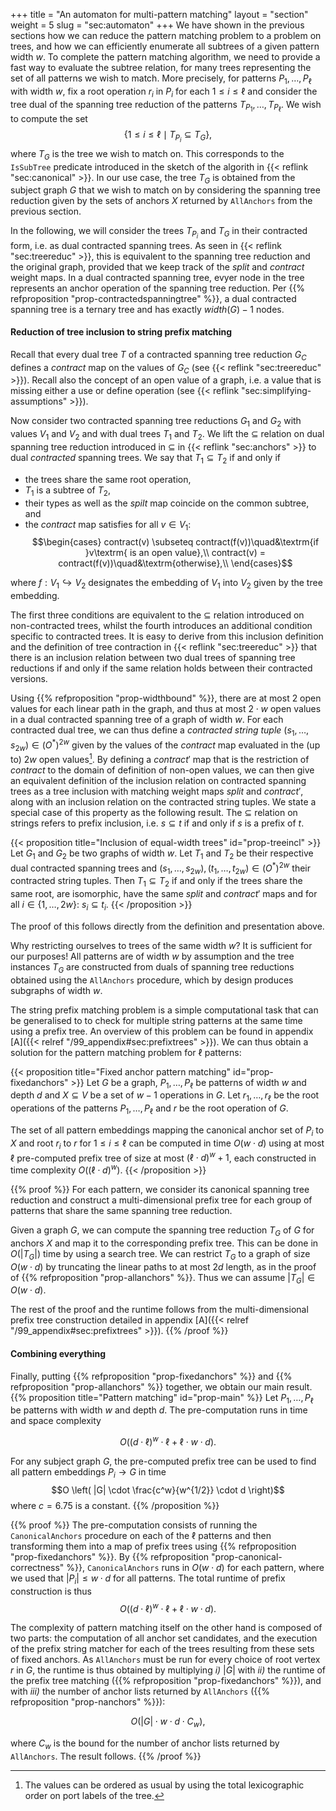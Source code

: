 +++
title = "An automaton for multi-pattern matching"
layout = "section"
weight = 5
slug = "sec:automaton"
+++
We have shown in the previous sections how we can reduce the pattern matching problem to
a problem on trees, and how we can efficiently enumerate all subtrees of a given pattern width $w$.
To complete the pattern matching algorithm, we need to provide a fast way to evaluate the
subtree relation, for many trees representing the set of all patterns we wish to match.
More precisely, for patterns $P_1, \dots, P_\ell$ with width $w$, fix a root operation $r_i$ in $P_i$ for each $1 \leqslant i \leqslant \ell$
and consider the tree dual of the spanning tree reduction of the patterns $T_{P_1}, \dots, T_{P_\ell}$.
We wish to compute the set
$$\{1 \leqslant i \leqslant \ell \mid T_{P_i} \subseteq T_G\},$$
where $T_G$ is the tree we wish to match on.
This corresponds to the `IsSubTree` predicate introduced in the sketch of the algorith in {{< reflink "sec:canonical" >}}.
In our use case, the tree $T_G$ is obtained from the subject graph $G$ that
we wish to match on by considering the spanning tree reduction given by the sets
of anchors $X$ returned by `AllAnchors` from the previous section.

In the following, we will consider the trees $T_{P_i}$ and $T_G$ in their contracted form,
i.e. as dual contracted spanning trees.
As seen in {{< reflink "sec:treereduc" >}}, this is equivalent to the spanning tree reduction
and the original graph, provided that we keep track of the $split$ and $contract$ weight maps.
In a dual contracted spanning tree,
evyer node in the tree represents an anchor operation of the spanning tree reduction.
Per {{% refproposition "prop-contractedspanningtree" %}}, a dual contracted spanning tree is a ternary tree and has
exactly $width(G) - 1$ nodes.

#### Reduction of tree inclusion to string prefix matching
Recall that every dual tree $T$ of a contracted spanning tree reduction $G_C$ defines a $contract$ map on the values of
$G_C$ (see {{< reflink "sec:treereduc" >}}).
Recall also the concept of an open value of a graph, i.e. a value that is missing either a use or define operation
(see {{< reflink "sec:simplifying-assumptions" >}}).

Now consider two contracted spanning tree reductions $G_1$ and $G_2$ with values $V_1$ and $V_2$
and with dual trees $T_1$ and $T_2$.
We lift the $\subseteq$ relation on dual spanning tree reduction introduced in $\subseteq$ in {{< reflink "sec:anchors" >}}
to dual _contracted_ spanning trees.
We say that $T_1 \subseteq T_2$ if and only if
- the trees share the same root operation,
- $T_1$ is a subtree of $T_2$,
- their types as well as the $spilt$ map coincide on the common subtree, and
- the $contract$ map satisfies for all $v \in V_1$: 
$$\begin{cases}
contract(v) \subseteq contract(f(v))\quad&\textrm{if }v\textrm{ is an open value},\\
contract(v) = contract(f(v))\quad&\textrm{otherwise},\\
\end{cases}$$

where $f: V_1 \hookrightarrow V_2$ designates the embedding of $V_1$ into $V_2$ given by the tree embedding.

The first three conditions are equivalent to the $\subseteq$ relation introduced on non-contracted trees, whilst the
fourth introduces an additional condition specific to contracted trees.
It is easy to derive from this inclusion definition and the definition of tree contraction in {{< reflink "sec:treereduc" >}} that
there is an inclusion relation between two dual trees of spanning tree reductions
if and only if the same relation holds between their contracted versions.

Using {{% refproposition "prop-widthbound" %}}, there are at most 2 open values for each linear path in the graph,
and thus at most $2 \cdot w$ open values in a dual contracted spanning tree of a graph of width $w$.
For each contracted dual tree, we can thus define a _contracted string tuple_ $(s_1, \dots, s_{2w}) \in (O^\ast)^{2w}$
given by the values of the $contract$ map evaluated in the (up to) $2w$ open values[^noprobtotalorder].
By defining a $contract'$ map that is the restriction of $contract$ to the domain of definition of non-open values,
we can then give an equivalent definition of the inclusion relation on contracted spanning trees
as a tree inclusion with matching weight maps $split$ and $contract'$, along with an inclusion relation on the contracted string tuples.
We state a special case of this property as the following result.
The $\subseteq$ relation on strings refers to prefix inclusion, i.e. $s \subseteq t$ if and only if $s$ is a prefix of $t$.
[^noprobtotalorder]: The values can be ordered as usual by using the total lexicographic order on port labels of the tree.

{{< proposition title="Inclusion of equal-width trees" id="prop-treeincl" >}}
Let $G_1$ and $G_2$ be two graphs of width $w$. Let $T_1$ and $T_2$ be their respective
dual contracted spanning trees and $(s_1, \dots, s_{2w}), (t_1, \dots, t_{2w}) \in (O^\ast)^{2w}$
their contracted string tuples.
Then $T_1 \subseteq T_2$ if and only if the trees share the same root, are isomorphic, have the same $split$ and $contract'$ maps
and for all $i \in \{1, \dots, 2w\}$: $s_i \subseteq t_i$.
{{< /proposition >}}

The proof of this follows directly from the definition and presentation above.

Why restricting ourselves to trees of the same width $w$?
It is sufficient for our purposes! All patterns are of width $w$ by assumption and the tree instances $T_G$ are
constructed from duals of spanning tree reductions obtained using the `AllAnchors` procedure,
which by design produces subgraphs of width $w$.

The string prefix matching problem is a simple computational task that can be generalised
to to check for multiple string patterns at the same time using a prefix tree.
An overview of this problem can be found in appendix [A]({{< relref "/99_appendix#sec:prefixtrees" >}}).
We can thus obtain a solution for the pattern matching problem for $\ell$ patterns:

{{< proposition title="Fixed anchor pattern matching" id="prop-fixedanchors" >}}
Let $G$ be a graph, $P_1, \dots, P_\ell$ be patterns of width $w$ and depth $d$
and $X \subseteq V$ be a set of $w - 1$ operations in $G$.
Let $r_1,\dots, r_\ell$ be the root operations of the patterns $P_1, \dots, P_\ell$
and $r$ be the root operation of $G$.

The set of all pattern embeddings mapping the canonical anchor set of $P_i$ to $X$
and root $r_i$ to $r$ for $1 \leq i \leq \ell$
can be computed in time $O(w\cdot d)$ using at most $\ell$ pre-computed prefix tree of size
at most $(\ell \cdot d)^w + 1$,
each constructed in time complexity $O((\ell \cdot d)^w)$.
{{< /proposition >}}

{{% proof %}}
For each pattern, we consider its canonical spanning tree reduction and construct
a multi-dimensional prefix tree for each group of patterns that share the same spanning tree reduction.

Given a graph $G$, we can compute the spanning tree reduction $T_G$ of $G$ for anchors $X$ and map
it to the corresponding prefix tree. This can be done in $O(|T_G|)$ time by using a search tree.
We can restrict $T_G$ to a graph of size $O(w \cdot d)$ by truncating
the linear paths to at most $2d$ length, as in the proof of {{% refproposition "prop-allanchors" %}}.
Thus we can assume $|T_G| \in O(w \cdot d)$.

The rest of the proof and the runtime follows from the multi-dimensional prefix tree construction
detailed in appendix [A]({{< relref "/99_appendix#sec:prefixtrees" >}}).
{{% /proof %}}

#### Combining everything
Finally, putting {{% refproposition "prop-fixedanchors" %}} 
and {{% refproposition "prop-allanchors" %}} together, we obtain our main result.
{{% proposition title="Pattern matching" id="prop-main" %}}
  Let $P_1, \dots, P_\ell$ be patterns with width $w$
  and depth $d$.
  The pre-computation runs in time and space complexity

  $$O \left( (d\cdot \ell)^w \cdot \ell + \ell \cdot w \cdot d \right).$$

  For any subject graph $G$, the pre-computed prefix tree can be used
  to find all
  pattern embeddings $P_i \to G$ in time
  $$O \left( |G| \cdot \frac{c^w}{w^{1/2}} \cdot d \right)$$
  where $c = 6.75$ is a constant.
{{% /proposition %}}

{{% proof %}}
The pre-computation consists of running the `CanonicalAnchors` procedure on
each of the $\ell$ patterns and then transforming them into a map of prefix trees
using {{% refproposition "prop-fixedanchors" %}}.
By {{% refproposition "prop-canonical-correctness" %}}, `CanonicalAnchors` runs in $O(w\cdot d)$ for each pattern, where
we used that $|P_i| \leqslant w \cdot d$ for all patterns.
The total runtime of prefix construction is thus
$$O \left( (d\cdot \ell)^w \cdot \ell + \ell \cdot w \cdot d \right).$$

The complexity of pattern matching itself on the other hand is composed of two parts:
the computation of all anchor set candidates, and the execution of
the prefix string matcher for each of the trees resulting from these sets of fixed anchors.
As `AllAnchors` must be run for every choice of root vertex $r$ in $G$,
the runtime is thus obtained by multiplying
_i)_ $|G|$ with
_ii)_ the runtime of the prefix tree matching ({{% refproposition "prop-fixedanchors" %}}), and with
_iii)_ the number of anchor lists returned by `AllAnchors` ({{% refproposition "prop-nanchors" %}}):

$$O(|G| \cdot w \cdot d \cdot C_w ),$$

where $C_w$ is the bound for the number of anchor lists returned by `AllAnchors`.
The result follows.
{{% /proof %}}
